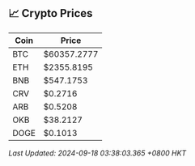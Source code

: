 ## 📈 Crypto Prices

| Coin | Price |
| ---- | ----- |
| BTC | $60357.2777 |
| ETH | $2355.8195 |
| BNB | $547.1753 |
| CRV | $0.2716 |
| ARB | $0.5208 |
| OKB | $38.2127 |
| DOGE | $0.1013 |

_Last Updated: 2024-09-18 03:38:03.365 +0800 HKT_
